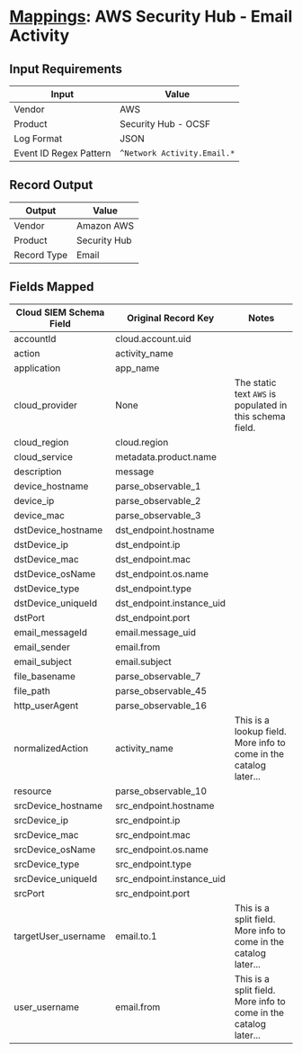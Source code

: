# [Mappings](README.md): AWS Security Hub - Email Activity

## Input Requirements

|Input|Value|
|-----|-----|
|Vendor|AWS|
|Product|Security Hub - OCSF|
|Log Format|JSON|
|Event ID Regex Pattern|`^Network Activity.Email.*`|

## Record Output

|Output|Value|
|------|-----|
|Vendor|Amazon AWS|
|Product|Security Hub|
|Record Type|Email|

## Fields Mapped

|Cloud SIEM Schema Field|Original Record Key|Notes|
|-----------------------|-------------------|-----|
|accountId|cloud.account.uid||
|action|activity_name||
|application|app_name||
|cloud_provider|None|The static text `AWS` is populated in this schema field.|
|cloud_region|cloud.region||
|cloud_service|metadata.product.name||
|description|message||
|device_hostname|parse_observable_1||
|device_ip|parse_observable_2||
|device_mac|parse_observable_3||
|dstDevice_hostname|dst_endpoint.hostname||
|dstDevice_ip|dst_endpoint.ip||
|dstDevice_mac|dst_endpoint.mac||
|dstDevice_osName|dst_endpoint.os.name||
|dstDevice_type|dst_endpoint.type||
|dstDevice_uniqueId|dst_endpoint.instance_uid||
|dstPort|dst_endpoint.port||
|email_messageId|email.message_uid||
|email_sender|email.from||
|email_subject|email.subject||
|file_basename|parse_observable_7||
|file_path|parse_observable_45||
|http_userAgent|parse_observable_16||
|normalizedAction|activity_name|This is a lookup field. More info to come in the catalog later...|
|resource|parse_observable_10||
|srcDevice_hostname|src_endpoint.hostname||
|srcDevice_ip|src_endpoint.ip||
|srcDevice_mac|src_endpoint.mac||
|srcDevice_osName|src_endpoint.os.name||
|srcDevice_type|src_endpoint.type||
|srcDevice_uniqueId|src_endpoint.instance_uid||
|srcPort|src_endpoint.port||
|targetUser_username|email.to.1|This is a split field. More info to come in the catalog later...|
|user_username|email.from|This is a split field. More info to come in the catalog later...|

